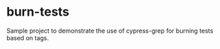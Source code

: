 # burn-tests

Sample project to demonstrate the use of cypress-grep for burning tests based on tags.
